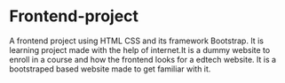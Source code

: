 # Frontend-project
A frontend project using HTML CSS and its framework Bootstrap. It is learning project made with the help of internet.It is a dummy website to enroll in a course and how the frontend looks for a edtech website. It is a bootstraped based website made to get familiar with it.
